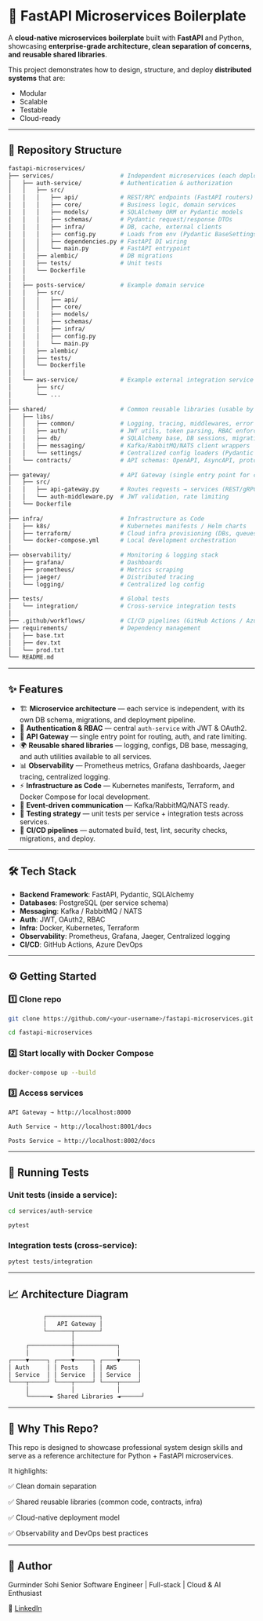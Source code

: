 # 🚀 FastAPI Microservices Boilerplate  

A **cloud-native microservices boilerplate** built with **FastAPI** and Python, showcasing **enterprise-grade architecture, clean separation of concerns, and reusable shared libraries**.  

This project demonstrates how to design, structure, and deploy **distributed systems** that are:  
- Modular  
- Scalable  
- Testable  
- Cloud-ready  

---

## 📂 Repository Structure

```bash
fastapi-microservices/
├── services/                   # Independent microservices (each deployable independently)
│   ├── auth-service/           # Authentication & authorization
│   │   ├── src/
│   │   │   ├── api/            # REST/RPC endpoints (FastAPI routers)
│   │   │   ├── core/           # Business logic, domain services
│   │   │   ├── models/         # SQLAlchemy ORM or Pydantic models
│   │   │   ├── schemas/        # Pydantic request/response DTOs
│   │   │   ├── infra/          # DB, cache, external clients
│   │   │   ├── config.py       # Loads from env (Pydantic BaseSettings)
│   │   │   ├── dependencies.py # FastAPI DI wiring
│   │   │   └── main.py         # FastAPI entrypoint
│   │   ├── alembic/            # DB migrations
│   │   ├── tests/              # Unit tests
│   │   └── Dockerfile
│   │
│   ├── posts-service/          # Example domain service
│   │   ├── src/
│   │   │   ├── api/
│   │   │   ├── core/
│   │   │   ├── models/
│   │   │   ├── schemas/
│   │   │   ├── infra/
│   │   │   ├── config.py
│   │   │   └── main.py
│   │   ├── alembic/
│   │   ├── tests/
│   │   └── Dockerfile
│   │
│   └── aws-service/            # Example external integration service (S3, SES, etc.)
│       ├── src/
│       └── ...
│
├── shared/                     # Common reusable libraries (usable by ANY service)
│   ├── libs/
│   │   ├── common/             # Logging, tracing, middlewares, error handling
│   │   ├── auth/               # JWT utils, token parsing, RBAC enforcement
│   │   ├── db/                 # SQLAlchemy base, DB sessions, migration helpers
│   │   ├── messaging/          # Kafka/RabbitMQ/NATS client wrappers
│   │   └── settings/           # Centralized config loaders (Pydantic BaseSettings)
│   └── contracts/              # API schemas: OpenAPI, AsyncAPI, protobuf, Avro
│
├── gateway/                    # API Gateway (single entry point for clients)
│   ├── src/
│   │   ├── api-gateway.py      # Routes requests → services (REST/gRPC)
│   │   └── auth-middleware.py  # JWT validation, rate limiting
│   └── Dockerfile
│
├── infra/                      # Infrastructure as Code
│   ├── k8s/                    # Kubernetes manifests / Helm charts
│   ├── terraform/              # Cloud infra provisioning (DBs, queues, VPC, secrets)
│   └── docker-compose.yml      # Local development orchestration
│
├── observability/              # Monitoring & logging stack
│   ├── grafana/                # Dashboards
│   ├── prometheus/             # Metrics scraping
│   ├── jaeger/                 # Distributed tracing
│   └── logging/                # Centralized log config
│
├── tests/                      # Global tests
│   └── integration/            # Cross-service integration tests
│
├── .github/workflows/          # CI/CD pipelines (GitHub Actions / Azure DevOps)
├── requirements/               # Dependency management
│   ├── base.txt
│   ├── dev.txt
│   └── prod.txt
└── README.md
```

---

## ✨ Features  

- 🏗 **Microservice architecture** — each service is independent, with its own DB schema, migrations, and deployment pipeline.  
- 🔑 **Authentication & RBAC** — central `auth-service` with JWT & OAuth2.  
- 📡 **API Gateway** — single entry point for routing, auth, and rate limiting.  
- 🌍 **Reusable shared libraries** — logging, configs, DB base, messaging, and auth utilities available to all services.  
- 📊 **Observability** — Prometheus metrics, Grafana dashboards, Jaeger tracing, centralized logging.  
- ⚡ **Infrastructure as Code** — Kubernetes manifests, Terraform, and Docker Compose for local development.  
- 🔄 **Event-driven communication** — Kafka/RabbitMQ/NATS ready.  
- 🧪 **Testing strategy** — unit tests per service + integration tests across services.  
- 🚀 **CI/CD pipelines** — automated build, test, lint, security checks, migrations, and deploy.  

---

## 🛠️ Tech Stack  

- **Backend Framework**: FastAPI, Pydantic, SQLAlchemy  
- **Databases**: PostgreSQL (per service schema)  
- **Messaging**: Kafka / RabbitMQ / NATS  
- **Auth**: JWT, OAuth2, RBAC  
- **Infra**: Docker, Kubernetes, Terraform  
- **Observability**: Prometheus, Grafana, Jaeger, Centralized logging  
- **CI/CD**: GitHub Actions, Azure DevOps  


---

## ⚙️ Getting Started  

### 1️⃣ Clone repo
```bash
git clone https://github.com/<your-username>/fastapi-microservices.git

cd fastapi-microservices
```

### 2️⃣ Start locally with Docker Compose
```bash
docker-compose up --build
```

### 3️⃣ Access services
```bash
API Gateway → http://localhost:8000

Auth Service → http://localhost:8001/docs

Posts Service → http://localhost:8002/docs
```

---

## 🧪 Running Tests

### Unit tests (inside a service):
```bash
cd services/auth-service

pytest
```

### Integration tests (cross-service):
```bash
pytest tests/integration
```

---

## 📈 Architecture Diagram
```bash
          ┌───────────────┐
          │   API Gateway │
          └───────┬───────┘
                  │
     ┌────────────┼────────────┐
     │            │            │
┌────▼─────┐ ┌────▼─────┐ ┌────▼─────┐
│ Auth     │ │ Posts    │ │ AWS      │
│ Service  │ │ Service  │ │ Service  │
└────┬─────┘ └────┬─────┘ └────┬─────┘
     │            │            │
     └──────► Shared Libraries ◄──────┘
```

---

## 🎯 Why This Repo?

This repo is designed to showcase professional system design skills and serve as a reference architecture for Python + FastAPI microservices.

It highlights:

✅ Clean domain separation

✅ Shared reusable libraries (common code, contracts, infra)

✅ Cloud-native deployment model

✅ Observability and DevOps best practices

---

## 👤 Author
Gurminder Sohi
Senior Software Engineer | Full-stack | Cloud & AI Enthusiast

🔗 [LinkedIn](https://www.linkedin.com/in/gurmindersohi/)